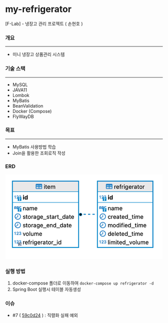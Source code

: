 # my-refrigerator
[F-Lab] - 냉장고 관리 프로젝트 ( 손현호 )


### 개요

---
- 미니 냉장고 상품관리 시스템 


### 기술 스택

---
- MySQL
- JAVA11
- Lombok
- MyBatis
- BeanValidation
- Docker (Compose)
- FlyWayDB

### 목표

---
- MyBatis 사용방법 학습
- Join을 활용한 조회로직 작성

### ERD

![ERD](images/erd.png)

### 실행 방법
1. docker-compose 폴더로 이동하여 `docker-compose up refrigerator -d`
2. Spring Boot 실행시 테이블 자동생성

### 이슈
- #7 ( [59c0d24](https://github.com/f-lab-edu/my-refrigerator/commit/59c0d2475c162e728c8219abcc8f70eb10c9f897) ) : 직렬화 실패 예외
